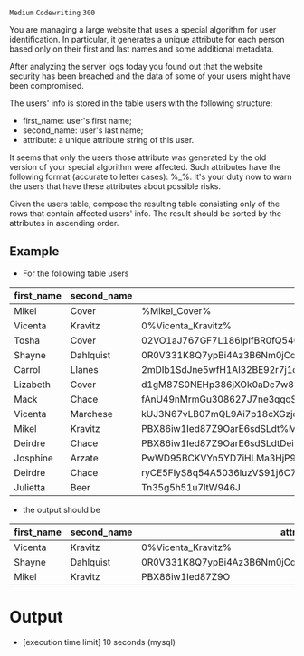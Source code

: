 `Medium`	`Codewriting` 	`300`

You are managing a large website that uses a special algorithm for user identification. In particular, it generates a unique attribute for each person based only on their first and last names and some additional metadata.

After analyzing the server logs today you found out that the website security has been breached and the data of some of your users might have been compromised.

The users' info is stored in the table users with the following structure:

- first_name: user's first name;
- second_name: user's last name;
- attribute: a unique attribute string of this user.

It seems that only the users those attribute was generated by the old version of your special algorithm were affected. Such attributes have the following format (accurate to letter cases): <one or more arbitrary character>%<first name>_<second name>%<zero or more arbitrary characters>. It's your duty now to warn the users that have these attributes about possible risks.

Given the users table, compose the resulting table consisting only of the rows that contain affected users' info. The result should be sorted by the attributes in ascending order.

## Example

- For the following table users

| first_name  | second_name  | attribute                                                           |
|-------------|--------------|---------------------------------------------------------------------| 
| Mikel       | Cover        | %Mikel_Cover%                                                       |
| Vicenta     | Kravitz      | 0%Vicenta_Kravitz%                                                  |
| Tosha       | Cover        | 02VO1aJ767GF7L186lpIfBR0fQ5406Q02YcpG42LDF4Bv26                     |
| Shayne      | Dahlquist    | 0R0V331K8Q7ypBi4Az3B6Nm0jCqUk%Shayne_Dahlquist%46E3O0u7t7           |
| Carrol      | Llanes       | 2mDIb1SdJne5wfH1Al32BE92r7j1d60PJ263b2vyPn3zxQ2P7sVOM26J11UT6W0Np   |
| Lizabeth    | Cover        | d1gM87S0NEHp386jXOk0aDc7w8bx4u8q7D82ff2Z4YT43iLyZ39xYbEDXMk         |
| Mack        | Chace        | fAnU49nMrmGu308627J7ne3qqqSPJDnq6dwW607lahNB5DinTR2Rkp549G7         |
| Vicenta     | Marchese     | kUJ3N67vLB07mQL9Ai7p18cXGzjdT32r8283ZQi                             |
| Mikel       | Kravitz      | PBX86iw1Ied87Z9OarE6sdSLdt%Mikel_Kravitz%W73XOY9YaOgi060r2x12D2EmD7 |
| Deirdre     | Chace        | PBX86iw1Ied87Z9OarE6sdSLdtDeirdrelChaceW73XOY9YaOgi060r2x12D2EmD7   |
| Josphine    | Arzate       | PwWD95BCKVYn5YD7iHLMa3HjP9tH%josphine_arzate%d2hNHNd3RpqfUREN47     |
| Deirdre     | Chace        | ryCE5FIyS8q54A5036luzVS91j6C7P76E9X0O58htzgthuX24LG%DEirdre_Chace%  |
| Julietta    | Beer         | Tn35g5h51u7ltW946J                                                  |

- the output should be

| first_name | second_name | attribute                                                 |
|------------|-------------|-----------------------------------------------------------| 
| Vicenta    | Kravitz     | 0%Vicenta_Kravitz%                                        |
| Shayne     | Dahlquist   | 0R0V331K8Q7ypBi4Az3B6Nm0jCqUk%Shayne_Dahlquist%46E3O0u7t7 |
| Mikel      | Kravitz     | PBX86iw1Ied87Z9O                                          |

# Output
- [execution time limit] 10 seconds (mysql)

